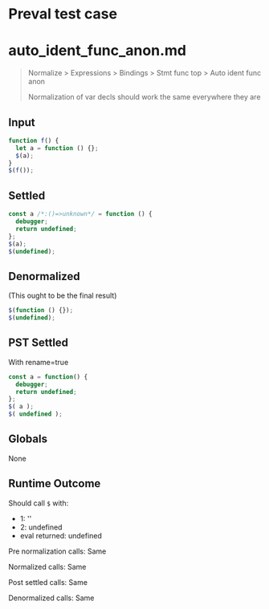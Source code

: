# Preval test case

# auto_ident_func_anon.md

> Normalize > Expressions > Bindings > Stmt func top > Auto ident func anon
>
> Normalization of var decls should work the same everywhere they are

## Input

`````js filename=intro
function f() {
  let a = function () {};
  $(a);
}
$(f());
`````


## Settled


`````js filename=intro
const a /*:()=>unknown*/ = function () {
  debugger;
  return undefined;
};
$(a);
$(undefined);
`````


## Denormalized
(This ought to be the final result)

`````js filename=intro
$(function () {});
$(undefined);
`````


## PST Settled
With rename=true

`````js filename=intro
const a = function() {
  debugger;
  return undefined;
};
$( a );
$( undefined );
`````


## Globals


None


## Runtime Outcome


Should call `$` with:
 - 1: '<function>'
 - 2: undefined
 - eval returned: undefined

Pre normalization calls: Same

Normalized calls: Same

Post settled calls: Same

Denormalized calls: Same
